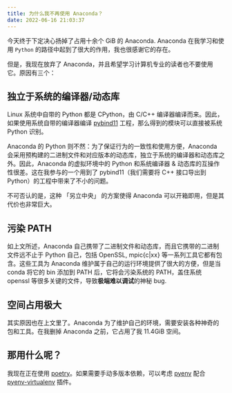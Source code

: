 ```yaml
---
title: 为什么我不再使用 Anaconda？
date: 2022-06-16 21:03:37
---
```


今天终于下定决心扬掉了占用十余个 GiB 的 Anaconda. Anaconda 在我学习和使用 `Python` 的路径中起到了很大的作用，我也很感谢它的存在。

但是，我现在放弃了 Anaconda，并且希望学习计算机专业的读者也不要使用它。原因有三个：

## 独立于系统的编译器/动态库

Linux 系统中自带的 Python 都是 CPython，由 C/C++ 编译器编译而来。因此，如果使用系统自带的编译器编译 [pybind11](https://pybind11.readthedocs.io/en/stable/) 工程，那么得到的模块可以直接被系统 Python 识别。

Anaconda 的 Python 则不然：为了保证行为的一致性和使用方便，Anaconda 会采用预构建的二进制文件和对应版本的动态库，独立于系统的编译器和动态库之外。因此，Anaconda 的虚拟环境中的 Python 和系统编译器 & 动态库的互操作性很差。这在我参与的一个用到了 pybind11（我们需要将 C++ 接口导出到 Python）的工程中带来了不小的问题。

不可否认的是，这种 「另立中央」 的方案使得 Anaconda 可以开箱即用，但是其代价也非常巨大。

## 污染 PATH

如上文所述，Anaconda 自己携带了二进制文件和动态库，而且它携带的二进制文件远不止于 Python 自己，包括 OpenSSL, mpic{c|xx} 等一系列工具它都有包含。这些工具为 Anaconda 维护属于自己的运行环境提供了很大的方便，但是当 conda 将它的 bin 添加到 PATH 后，它将会污染系统的 PATH，盖住系统 openssl 等很多关键的文件，导致**极端难以调试**的神秘 bug.

## 空间占用极大

其实原因也在上文里了。Anaconda 为了维护自己的环境，需要安装各种神奇的包和工具。在我删掉 Anaconda 之前，它占用了我 11.4GiB 空间。

## 那用什么呢？

我现在正在使用 [poetry](https://python-poetry.org/)。如果需要手动多版本依赖，可以考虑 [pyenv](https://github.com/pyenv/pyenv) 配合 [pyenv-virtualenv](https://github.com/pyenv/pyenv-virtualenv) 插件。

